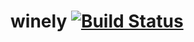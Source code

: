 # winely [![Build Status](https://travis-ci.org/zujko/winely.svg?branch=master)](https://travis-ci.org/zujko/winely)
